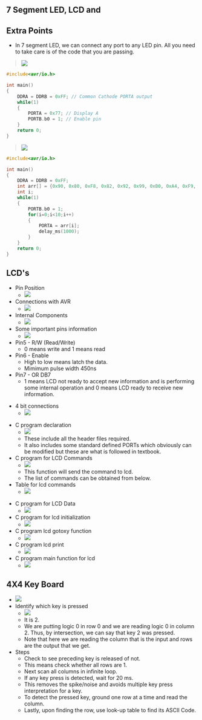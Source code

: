 


## 7 Segment LED, LCD and 

## Extra Points
* In 7 segment LED, we can connect any port to any LED pin. All you need to take care is of the code that you are passing.

> ![](/assets/images/2021-10-18-11-18-49.png)

```c
#include<avr/io.h>

int main() 
{
    DDRA = DDRB = 0xFF; // Common Cathode PORTA output
    while(1)
    {
        PORTA = 0x77; // Display A
        PORTB.b0 = 1; // Enable pin
    }
    return 0;
}
```

> ![](/assets/images/2021-10-18-11-28-58.png)

```c
#include<avr/io.h>

int main()
{
    DDRA = DDRB = 0xFF;
    int arr[] = {0x90, 0x80, 0xF8, 0x82, 0x92, 0x99, 0xB0, 0xA4, 0xF9, 0xC0}
    int i;
    while(1)
    {
        PORTB.b0 = 1;
        for(i=0;i<10;i++)
        {
            PORTA = arr[i];
            delay_ms(1000);
        }
    }
    return 0;
}
```

## LCD's

- Pin Position
  - ![](/assets/images/2021-10-18-11-46-36.png)
- Connections with AVR
  - ![](/assets/images/2021-10-18-11-47-39.png)
- Internal Components
  - ![](/assets/images/2021-10-18-11-49-03.png)
- Some important pins information
  - ![](/assets/images/2021-10-18-11-50-21.png)
- Pin5 - R/W (Read/Write)
  - 0 means write and 1 means read
- Pin6 - Enable
  - High to low means latch the data.
  - Mimimum pulse width 450ns
- Pin7 - OR DB7
  - 1 means LCD not ready to accept new information and is performing some internal operation and 0 means LCD ready to receive new information.
* 4 bit connections
  * ![](/assets/images/2021-11-03-16-55-42.png)
- C program declaration
  - ![](/assets/images/2021-10-18-11-54-05.png)
  * These include all the header files required.
  * It also includes some standard defined PORTs which obviously can be modified but these are what is followed in textbook.
- C program for LCD Commands
  - ![](/assets/images/2021-10-18-11-56-02.png)
  * This function will send the command to lcd.
  * The list of commands can be obtained from below.
- Table for lcd commands
  - ![](/assets/images/2021-10-18-11-57-33.png)
* C program for LCD Data
  * ![](/assets/images/2021-11-25-19-10-07.png)
* C program for lcd initialization
  * ![](/assets/images/2021-11-03-17-01-18.png)
* C program lcd gotoxy function
  * ![](/assets/images/2021-11-03-17-03-01.png)
* C program lcd print
  * ![](/assets/images/2021-11-03-17-03-35.png)
* C program main function for lcd
  * ![](/assets/images/2021-11-03-17-02-23.png)

## 4X4 Key Board
* ![](/assets/images/2021-11-03-17-04-40.png)
* Identify which key is pressed
  * ![](/assets/images/2021-11-03-17-05-47.png)
  * It is 2.
  * We are putting logic 0 in row 0 and we are reading logic 0 in column 2. Thus, by intersection, we can say that key 2 was pressed.
  * Note that here we are reading the column that is the input and rows are the output that we get.
* Steps
  * Check to see preceding key is released of not.
  * This means check whether all rows are 1.
  * Next scan all columns in infinite loop.
  * If any key press is detected, wait for 20 ms.
  * This removes the spike/noise and avoids multiple key press interpretation for a key.
  * To detect the pressed key, ground one row at a time and read the column.
  * Lastly, upon finding the row, use look-up table to find its ASCII Code.
